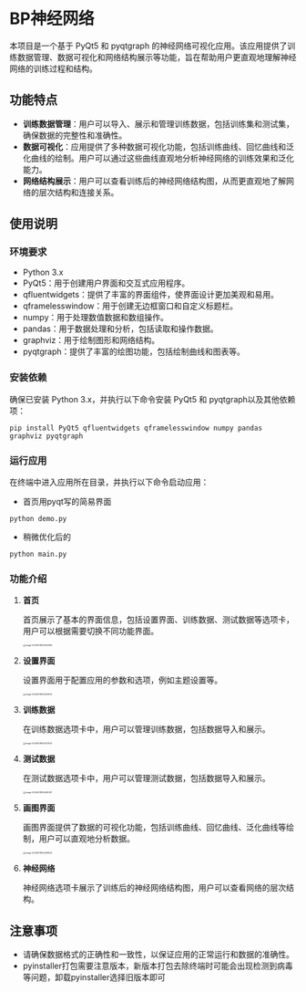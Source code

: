 # BP神经网络

本项目是一个基于 PyQt5 和 pyqtgraph 的神经网络可视化应用。该应用提供了训练数据管理、数据可视化和网络结构展示等功能，旨在帮助用户更直观地理解神经网络的训练过程和结构。

## 功能特点

- **训练数据管理**：用户可以导入、展示和管理训练数据，包括训练集和测试集，确保数据的完整性和准确性。
- **数据可视化**：应用提供了多种数据可视化功能，包括训练曲线、回忆曲线和泛化曲线的绘制。用户可以通过这些曲线直观地分析神经网络的训练效果和泛化能力。
- **网络结构展示**：用户可以查看训练后的神经网络结构图，从而更直观地了解网络的层次结构和连接关系。

## 使用说明

### 环境要求

- Python 3.x
- PyQt5：用于创建用户界面和交互式应用程序。
- qfluentwidgets：提供了丰富的界面组件，使界面设计更加美观和易用。
- qframelesswindow：用于创建无边框窗口和自定义标题栏。
- numpy：用于处理数值数据和数组操作。
- pandas：用于数据处理和分析，包括读取和操作数据。
- graphviz：用于绘制图形和网络结构。
- pyqtgraph：提供了丰富的绘图功能，包括绘制曲线和图表等。

### 安装依赖

确保已安装 Python 3.x，并执行以下命令安装 PyQt5 和 pyqtgraph以及其他依赖项：

```
pip install PyQt5 qfluentwidgets qframelesswindow numpy pandas graphviz pyqtgraph
```

### 运行应用

在终端中进入应用所在目录，并执行以下命令启动应用：

* 首页用pyqt写的简易界面

```
python demo.py
```

* 稍微优化后的

```
python main.py
```


### 功能介绍

1. **首页**

   首页展示了基本的界面信息，包括设置界面、训练数据、测试数据等选项卡，用户可以根据需要切换不同功能界面。

   <img src="https://mine-picgo.oss-cn-beijing.aliyuncs.com/imgtest/image-20240518144300865.png" alt="image-20240518144300865" style="zoom: 25%;" />

2. **设置界面**

   设置界面用于配置应用的参数和选项，例如主题设置等。

   <img src="https://mine-picgo.oss-cn-beijing.aliyuncs.com/imgtest/image-20240518144352803.png" alt="image-20240518144352803" style="zoom:25%;" />

3. **训练数据**

   在训练数据选项卡中，用户可以管理训练数据，包括数据导入和展示。

   <img src="https://mine-picgo.oss-cn-beijing.aliyuncs.com/imgtest/image-20240518144327034.png" alt="image-20240518144327034" style="zoom: 25%;" />

4. **测试数据**

   在测试数据选项卡中，用户可以管理测试数据，包括数据导入和展示。

   <img src="https://mine-picgo.oss-cn-beijing.aliyuncs.com/imgtest/image-20240518144406091.png" alt="image-20240518144406091" style="zoom: 25%;" />

5. **画图界面**

   画图界面提供了数据的可视化功能，包括训练曲线、回忆曲线、泛化曲线等绘制，用户可以直观地分析数据。

   <img src="https://mine-picgo.oss-cn-beijing.aliyuncs.com/imgtest/image-20240518144458529.png" alt="image-20240518144458529" style="zoom:25%;" />

6. **神经网络**

   神经网络选项卡展示了训练后的神经网络结构图，用户可以查看网络的层次结构。

## 注意事项

- 请确保数据格式的正确性和一致性，以保证应用的正常运行和数据的准确性。
- pyinstaller打包需要注意版本，新版本打包去除终端时可能会出现检测到病毒等问题，卸载pyinstaller选择旧版本即可
